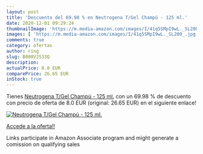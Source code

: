 ```yaml
---
layout: post
title: 'Descuento del 69.98 % en Neutrogena T/Gel Champú - 125 ml.'
date: 2020-12-01 09:29:24
thumbnailImage: 'https://m.media-amazon.com/images/I/41q5SMpI9wL._SL200_.jpg'
images: [ 'https://m.media-amazon.com/images/I/41q5SMpI9wL._SL200_.jpg' ]
comments: true
category: ofertas
author: ring
slug: B000VJS33Q
description:
actualPrice: 8.0 EUR
comparePrice: 26.65 EUR
inStock: true
---
```


Tienes [Neutrogena T/Gel Champú - 125 ml.](https://www.amazon.es/dp/B000VJS33Q/?tag=tolees-21) con un 69.98 % de descuento con precio de oferta de 8.0 EUR (original: 26.65 EUR) en el siguiente enlace!

[![Neutrogena T/Gel Champú - 125 ml.](https://m.media-amazon.com/images/I/41q5SMpI9wL._SL200_.jpg)](https://www.amazon.es/dp/B000VJS33Q/?tag=tolees-21)

[Accede a la oferta!!](https://www.amazon.es/dp/B000VJS33Q/?tag=tolees-21)

Links participate in Amazon Associate program and might generate a comission on qualifying sales


